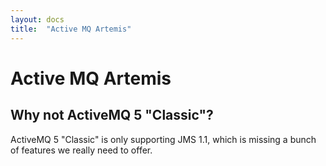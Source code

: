 ```yaml
---
layout: docs
title:  "Active MQ Artemis"
---
```


# Active MQ Artemis

## Why not ActiveMQ 5 "Classic"?
ActiveMQ 5 "Classic" is only supporting JMS 1.1, which is missing a bunch of features we really need to offer.
